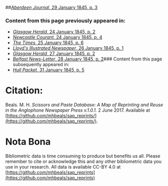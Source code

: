 ##[*Aberdeen Journal*, 29 January 1845, p. 3](https://mhbeals.github.io/sap_html/Aberdeen-Journal/Aberdeen-Journal-29-January-1845-p-3)

### Content from this page previously appeared in:
+ [*Glasgow Herald*, 24 January 1845, p. 2](https://mhbeals.github.io/sap_html/Glasgow-Herald/Glasgow-Herald-24-January-1845-p-2)
+ [*Newcastle Courant*, 24 January 1845, p. 4](https://mhbeals.github.io/sap_html/Newcastle-Courant/Newcastle-Courant-24-January-1845-p-4)
+ [*The Times*, 25 January 1845, p. 6](https://mhbeals.github.io/sap_html/The-Times/The-Times-25-January-1845-p-6)
+ [*Lloyd's Illustrated Newspaper*, 26 January 1845, p. 1](https://mhbeals.github.io/sap_html/Lloyd's-Illustrated-Newspaper/Lloyd's-Illustrated-Newspaper-26-January-1845-p-1)
+ [*Glasgow Herald*, 27 January 1845, p. 2](https://mhbeals.github.io/sap_html/Glasgow-Herald/Glasgow-Herald-27-January-1845-p-2)
+ [*Belfast News-Letter*, 28 January 1845, p. 2](https://mhbeals.github.io/sap_html/Belfast-News-Letter/Belfast-News-Letter-28-January-1845-p-2)### Content from this page subsequently appeared in:
+ [*Hull Packet*, 31 January 1845, p. 5](https://mhbeals.github.io/sap_html/Hull-Packet/Hull-Packet-31-January-1845-p-5)
                    
# Citation: 

Beals. M. H. *Scissors and Paste Database: A Map of Reprinting and Reuse in the Anglophone Newspaper Press v.1.0.1.* 2 June 2017. Available at [https://github.com/mhbeals/sap_reprints/](https://github.com/mhbeals/sap_reprints/). 
                    
# Nota Bona

Bibliometric data is time consuming to produce but benefits us all. Please remember to cite or acknowledge this and any other bibliometric data you use in your research. All data is available CC-BY 4.0 at [https://github.com/mhbeals/sap_reprints](https://github.com/mhbeals/sap_reprints)